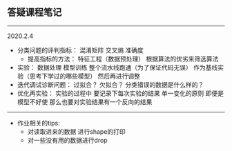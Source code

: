 ##  答疑课程笔记
---
2020.2.4
* 分类问题的评判指标： 混淆矩阵 交叉熵 准确度
    - 提高指标的方法： 特征工程（数据预处理）  根据算法的优劣来筛选算法
* 实验： 数据处理 模型训练  整个流水线跑通（为了保证代码无误） 作为基线实验（思考下学过的哪些模型） 然后再进行调整
* 迭代调试诊断问题： 过拟合？ 欠拟合？ 分类错误的数据是什么样的？
* 优化再实验： 实验的过程中 要记录下每次实验的结果 单一变化的原则 即便是模型不好使 那么也要对实验结果有一个反向的结果



--------
* 作业相关的tips:
    - 对读取进来的数据 进行shape的打印
    - 对一些没有用的数据进行drop

